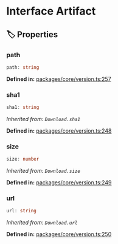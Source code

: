 # Interface Artifact

## 🏷️ Properties

### path <Badge type="tip" text="readonly" />

```ts
path: string
```
<p style="font-size: 14px; color: var(--vp-c-text-2)">
<strong>Defined in:</strong> <a href="https://github.com/voxelum/minecraft-launcher-core-node/blob/master/packages/core/version.ts#L257" target="_blank" rel="noreferrer">packages/core/version.ts:257</a>
</p>


### sha1

```ts
sha1: string
```
*Inherited from: `Download.sha1`*

<p style="font-size: 14px; color: var(--vp-c-text-2)">
<strong>Defined in:</strong> <a href="https://github.com/voxelum/minecraft-launcher-core-node/blob/master/packages/core/version.ts#L248" target="_blank" rel="noreferrer">packages/core/version.ts:248</a>
</p>


### size

```ts
size: number
```
*Inherited from: `Download.size`*

<p style="font-size: 14px; color: var(--vp-c-text-2)">
<strong>Defined in:</strong> <a href="https://github.com/voxelum/minecraft-launcher-core-node/blob/master/packages/core/version.ts#L249" target="_blank" rel="noreferrer">packages/core/version.ts:249</a>
</p>


### url

```ts
url: string
```
*Inherited from: `Download.url`*

<p style="font-size: 14px; color: var(--vp-c-text-2)">
<strong>Defined in:</strong> <a href="https://github.com/voxelum/minecraft-launcher-core-node/blob/master/packages/core/version.ts#L250" target="_blank" rel="noreferrer">packages/core/version.ts:250</a>
</p>



